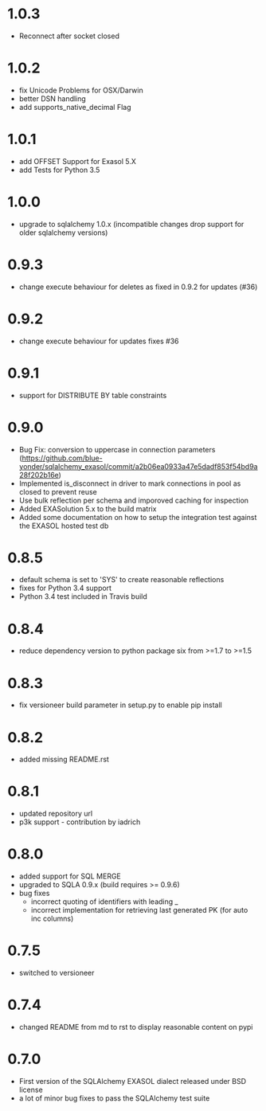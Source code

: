 # 1.0.3
* Reconnect after socket closed

# 1.0.2
* fix Unicode Problems for OSX/Darwin
* better DSN handling
* add supports_native_decimal Flag

# 1.0.1
* add OFFSET Support for Exasol 5.X
* add Tests for Python 3.5

# 1.0.0
* upgrade to sqlalchemy 1.0.x (incompatible changes drop support for older sqlalchemy versions)

# 0.9.3
* change execute behaviour for deletes as fixed in 0.9.2 for updates (#36)

# 0.9.2
* change execute behaviour for updates fixes #36

# 0.9.1
* support for DISTRIBUTE BY table constraints

# 0.9.0
* Bug Fix: conversion to uppercase in connection parameters (https://github.com/blue-yonder/sqlalchemy_exasol/commit/a2b06ea0933a47e5dadf853f54bd9a28f202b16e)
* Implemented is_disconnect in driver to mark connections in pool as closed to prevent reuse
* Use bulk reflection per schema and imporoved caching for inspection
* Added EXASolution 5.x to the build matrix
* Added some documentation on how to setup the integration test against the EXASOL hosted test db

# 0.8.5
* default schema is set to 'SYS' to create reasonable reflections
* fixes for Python 3.4 support
* Python 3.4 test included in Travis build

# 0.8.4
* reduce dependency version to python package six from >=1.7 to >=1.5

# 0.8.3
* fix versioneer build parameter in setup.py to enable pip install

# 0.8.2
* added missing README.rst

# 0.8.1

* updated repository url
* p3k support - contribution by iadrich

# 0.8.0

* added support for SQL MERGE
* upgraded to SQLA 0.9.x (build requires >= 0.9.6)
* bug fixes
    * incorrect quoting of identifiers with leading _
    * incorrect implementation for retrieving last generated PK (for auto inc columns)

# 0.7.5

* switched to versioneer

# 0.7.4

* changed README from md to rst to display reasonable content on pypi

# 0.7.0

* First version of the SQLAlchemy EXASOL dialect released under BSD license
* a lot of minor bug fixes to pass the SQLAlchemy test suite
